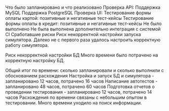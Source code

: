 Что было запланировано и что реализовано
Проверка API:
Поддержка MySQL
Поддержка PostgreSQL
Проверка UI:
Тестирование формы оплаты картой: позитивные и негативные тест-кейсы
Тестирование формы оплаты в кредит: позитивные и негативные тест-кейсы
Не было выполнено
Не была выполнена дополнительно интеграция с системой CI
Сработавшие риски
Риск некорректной настройки запуска симулятора. Далеко не с первого раза удалось настроить корректную работу симулятора.

Риск некорректной настройки БД Много времени было потрачено на корректную настройку БД.

Общий итог по времени: сколько запланировали и сколько выполнили с обоснованием расхождения
Настройка и запуск БД и симулятора - запланировано 12 часов, потрачено 16 часов
Написание автотестов - запланировано 48 часов, потрачено 60 часов
Подготовка отчетов о проведении тестирования - запланировано 12 часов, потрачено 14 часов
Расхождения по времени связаны с небольшим опытом в тестировании. Много времени уходило на поиск информации.